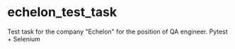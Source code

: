 # echelon_test_task
Test task for the company "Echelon" for the position of QA engineer. Pytest + Selenium
